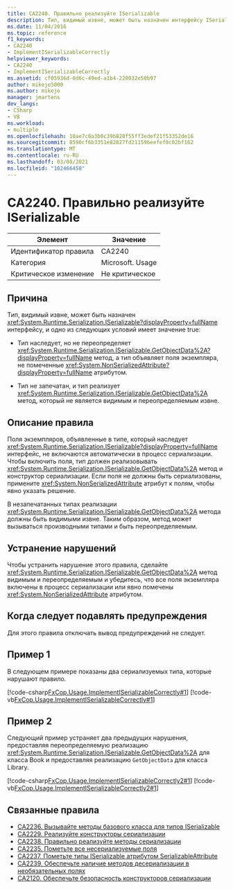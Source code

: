 ```yaml
---
title: CA2240. Правильно реализуйте ISerializable
description: Тип, видимый извне, может быть назначен интерфейсу ISerializable, а тип наследуется, но не переопределяет метод GetObjectData, а тип объявляет поля экземпляра, не помеченные атрибутом System. NonSerializedAttribute. или тип не запечатан, а тип реализует метод GetObjectData, который не является видимым и переопределяемым извне.
ms.date: 11/04/2016
ms.topic: reference
f1_keywords:
- CA2240
- ImplementISerializableCorrectly
helpviewer_keywords:
- CA2240
- ImplementISerializableCorrectly
ms.assetid: cf05936d-0d6c-49ed-a1b4-220032e50b97
author: mikejo5000
ms.author: mikejo
manager: jmartens
dev_langs:
- CSharp
- VB
ms.workload:
- multiple
ms.openlocfilehash: 10ae7c0a3b0c39b820f55ff3edef21f53352de16
ms.sourcegitcommit: 8590cf6b3351e82827fd21159beefef0c02bf162
ms.translationtype: MT
ms.contentlocale: ru-RU
ms.lasthandoff: 03/08/2021
ms.locfileid: "102466450"
---
```

# <a name="ca2240-implement-iserializable-correctly"></a>CA2240. Правильно реализуйте ISerializable

|Элемент|Значение|
|-|-|
|Идентификатор правила|CA2240|
|Категория|Microsoft. Usage|
|Критическое изменение|Не критическое|

## <a name="cause"></a>Причина

Тип, видимый извне, может быть назначен <xref:System.Runtime.Serialization.ISerializable?displayProperty=fullName> интерфейсу, и одно из следующих условий имеет значение true:

- Тип наследует, но не переопределяет <xref:System.Runtime.Serialization.ISerializable.GetObjectData%2A?displayProperty=fullName> метод, а тип объявляет поля экземпляра, не помеченные <xref:System.NonSerializedAttribute?displayProperty=fullName> атрибутом.

- Тип не запечатан, и тип реализует <xref:System.Runtime.Serialization.ISerializable.GetObjectData%2A> метод, который не является видимым и переопределяемым извне.

## <a name="rule-description"></a>Описание правила
Поля экземпляров, объявленные в типе, который наследует <xref:System.Runtime.Serialization.ISerializable?displayProperty=fullName> интерфейс, не включаются автоматически в процесс сериализации. Чтобы включить поля, тип должен реализовывать <xref:System.Runtime.Serialization.ISerializable.GetObjectData%2A> метод и конструктор сериализации. Если поля не должны быть сериализованы, примените <xref:System.NonSerializedAttribute> атрибут к полям, чтобы явно указать решение.

В незапечатанных типах реализации <xref:System.Runtime.Serialization.ISerializable.GetObjectData%2A> метода должны быть видимыми извне. Таким образом, метод может вызываться производными типами и быть переопределяемым.

## <a name="how-to-fix-violations"></a>Устранение нарушений
Чтобы устранить нарушение этого правила, сделайте <xref:System.Runtime.Serialization.ISerializable.GetObjectData%2A> метод видимым и переопределяемым и убедитесь, что все поля экземпляра включены в процесс сериализации или явно помечены <xref:System.NonSerializedAttribute> атрибутом.

## <a name="when-to-suppress-warnings"></a>Когда следует подавлять предупреждения
Для этого правила отключать вывод предупреждений не следует.

## <a name="example-1"></a>Пример 1
В следующем примере показаны два сериализуемых типа, которые нарушают правило.

[!code-csharp[FxCop.Usage.ImplementISerializableCorrectly#1](../code-quality/codesnippet/CSharp/ca2240-implement-iserializable-correctly_1.cs)]
[!code-vb[FxCop.Usage.ImplementISerializableCorrectly#1](../code-quality/codesnippet/VisualBasic/ca2240-implement-iserializable-correctly_1.vb)]

## <a name="example-2"></a>Пример 2
Следующий пример устраняет два предыдущих нарушения, предоставляя переопределяемую реализацию <xref:System.Runtime.Serialization.ISerializable.GetObjectData%2A> для класса Book и предоставляя реализацию `GetObjectData` для класса Library.

[!code-csharp[FxCop.Usage.ImplementISerializableCorrectly2#1](../code-quality/codesnippet/CSharp/ca2240-implement-iserializable-correctly_2.cs)]
[!code-vb[FxCop.Usage.ImplementISerializableCorrectly2#1](../code-quality/codesnippet/VisualBasic/ca2240-implement-iserializable-correctly_2.vb)]

## <a name="related-rules"></a>Связанные правила

- [CA2236. Вызывайте методы базового класса для типов ISerializable](../code-quality/ca2236.md)
- [CA2229. Реализуйте конструкторы сериализации](/dotnet/fundamentals/code-analysis/quality-rules/ca2229)
- [CA2238. Правильно реализуйте методы сериализации](../code-quality/ca2238.md)
- [CA2235. Пометьте все несериализуемые поля](/dotnet/fundamentals/code-analysis/quality-rules/ca2235)
- [CA2237. Пометьте типы ISerializable атрибутом SerializableAttribute](/dotnet/fundamentals/code-analysis/quality-rules/ca2237)
- [CA2239. Обеспечьте наличие методов десериализации в необязательных полях](../code-quality/ca2239.md)
- [CA2120. Обеспечьте безопасность конструкторов сериализации](../code-quality/ca2120.md)
